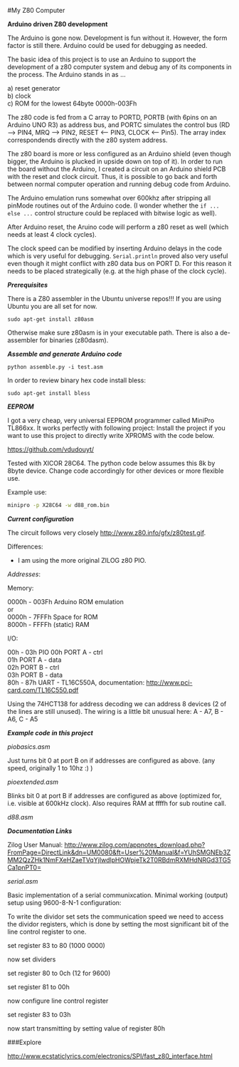 #My Z80 Computer

**Arduino driven Z80 development**

The Arduino is gone now. Development is fun without it. However, the form factor is still there. Arduino could be used for debugging as needed.

The basic idea of this project is to use an Arduino to support the development of a z80 computer system and debug any of its components in the process. The Arduino stands in as ...

a) reset generator  
b) clock  
c) ROM for the lowest 64byte 0000h-003Fh  

The z80 code is fed from a C array to PORTD, PORTB (with 6pins on an Arduino UNO R3) as address bus, and PORTC simulates the control bus (RD --> PIN4, MRQ --> PIN2, RESET <-- PIN3, CLOCK <-- Pin5). The array index correspondends directly with the z80 system address.

The z80 board is more or less configured as an Arduino shield (even though bigger, the Arduino is plucked in upside down on top of it). In order to run the board without the Arduino, I created a circuit on an Arduino shield PCB with the reset and clock circuit. Thus, it is possible to go back and forth between normal computer operation and running debug code from Arduino.

The Arduino emulation runs somewhat over 600khz after stripping all pinMode routines out of the Arduino code. (I wonder whether the ```if ... else ...``` control structure could be replaced with bitwise logic as well).

After Arduino reset, the Aruino code will perform a z80 reset as well (which needs at least 4 clock cycles). 

The clock speed can be modified by inserting Arduino delays in the code which is very useful for debugging. ```Serial.println``` proved also very useful even though it might conflict with z80 data bus on PORT D. For this reason it needs to be placed strategically (e.g. at the high phase of the clock cycle). 

***Prerequisites***

There is a Z80 assembler in the Ubuntu universe repos!!! If you are using Ubuntu you are all set for now.

```
sudo apt-get install z80asm 
```

Otherwise make sure z80asm is in your executable path. There is also a de-assembler for binaries (z80dasm).

***Assemble and generate Arduino code***

```
python assemble.py -i test.asm
```


In order to review binary hex code install bless:

```
sudo apt-get install bless
```

***EEPROM***

I got a very cheap, very universal EEPROM programmer called MiniPro TL866xx. It works perfectly with following project: 
Install the project if you want to use this project to directly write XPROMS with the code below.

https://github.com/vdudouyt/

Tested with XICOR 28C64. The python code below assumes this 8k by 8byte device. Change code accordingly for other devices or more flexible use.

Example use:

````sh
minipro -p X28C64 -w d88_rom.bin
````


***Current configuration***

The circuit follows very closely http://www.z80.info/gfx/z80test.gif.

Differences: 

- I am using the more original ZILOG z80 PIO.

*Addresses*:

Memory:  

0000h - 003Fh   Arduino ROM emulation  
or  
0000h - 7FFFh   Space for ROM  
8000h - FFFFh   (static) RAM  

I/O:  

00h - 03h   PIO 
  00h         PORT A - ctrl  
  01h         PORT A - data  
  02h         PORT B - ctrl  
  03h         PORT B - data  
80h - 87h   UART - TL16C550A, documentation: http://www.pci-card.com/TL16C550.pdf

Using the 74HCT138 for address decoding we can address 8 devices (2 of the lines are still unused). The wiring is a little bit unusual here: A - A7, B - A6, C - A5

***Example code in this project***

*piobasics.asm*

Just turns bit 0 at port B on if addresses are configured as above. (any speed, originally 1 to 10hz :) )

*pioextended.asm*

Blinks bit 0 at port B if addresses are configured as above (optimized for, i.e. visible at 600kHz clock). Also requires RAM at ffffh for sub routine call. 

*d88.asm*

***Documentation Links***

Zilog User Manual: http://www.zilog.com/appnotes_download.php?FromPage=DirectLink&dn=UM0080&ft=User%20Manual&f=YUhSMGNEb3ZMM2QzZHk1NmFXeHZaeTVqYjIwdlpHOWpjeTk2T0RBdmRXMHdNRGd3TG5Ca1pnPT0=

*serial.asm*

Basic implementation of a serial communixcation. Minimal working (output) setup using 9600-8-N-1 configuration:

To write the dividor set sets the communication speed we need to access the dividor registers, which is done by setting the most significant bit of the line control register to one.

set register 83 to 80 (1000 0000)

now set dividers

set register 80 to 0ch (12 for 9600)

set register 81 to 00h 

now configure line control register

set register 83 to 03h

now start transmitting by setting value of register 80h

###Explore

http://www.ecstaticlyrics.com/electronics/SPI/fast_z80_interface.html
